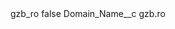 <?xml version="1.0" encoding="UTF-8"?>
<CustomMetadata xmlns="http://soap.sforce.com/2006/04/metadata" xmlns:xsi="http://www.w3.org/2001/XMLSchema-instance" xmlns:xsd="http://www.w3.org/2001/XMLSchema">
    <label>gzb_ro</label>
    <protected>false</protected>
    <values>
        <field>Domain_Name__c</field>
        <value xsi:type="xsd:string">gzb.ro</value>
    </values>
</CustomMetadata>
